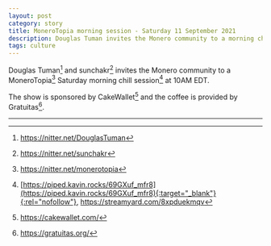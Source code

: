 ```yaml
---
layout: post
category: story
title: MoneroTopia morning session - Saturday 11 September 2021
description: Douglas Tuman invites the Monero community to a morning chat this Saturday 11 September 2021 at 10 am EDT.
tags: culture
---
```


Douglas Tuman[^1] and sunchakr[^2] invites the Monero community to a MoneroTopia[^3] Saturday morning chill session[^4] at 10AM EDT.

The show is sponsored by CakeWallet[^5] and the coffee is provided by Gratuitas[^6].

---

[^1]: https://nitter.net/DouglasTuman
[^2]: https://nitter.net/sunchakr
[^3]: https://nitter.net/monerotopia
[^4]: [https://piped.kavin.rocks/69GXuf_mfr8](https://piped.kavin.rocks/69GXuf_mfr8){:target="_blank"}{:rel="nofollow"}, https://streamyard.com/8xpduekmqv
[^5]: https://cakewallet.com/
[^6]: https://gratuitas.org/
